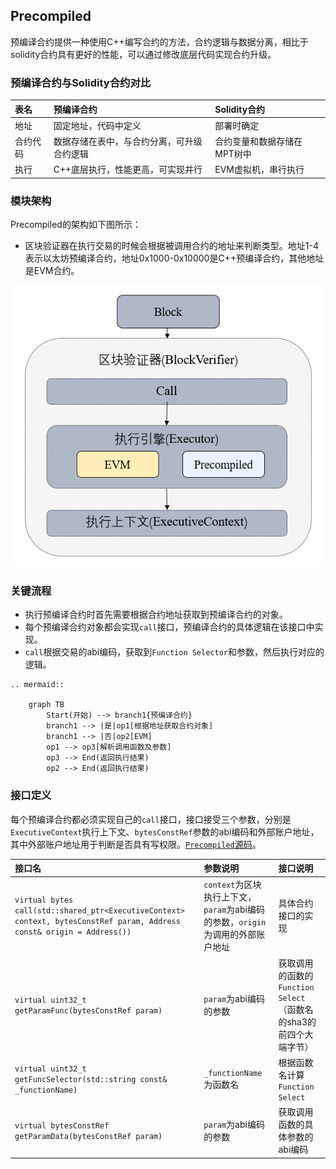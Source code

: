 ## Precompiled

预编译合约提供一种使用C++编写合约的方法，合约逻辑与数据分离，相比于solidity合约具有更好的性能，可以通过修改底层代码实现合约升级。

### 预编译合约与Solidity合约对比

|表名      |  预编译合约                         |     Solidity合约|
|:--------|:-----|:-----|
|地址      | 固定地址，代码中定义                       |   部署时确定|
|合约代码  |  数据存储在表中，与合约分离，可升级合约逻辑|     合约变量和数据存储在MPT树中|
|执行      | C++底层执行，性能更高，可实现并行         |    EVM虚拟机，串行执行|

### 模块架构

Precompiled的架构如下图所示：
- 区块验证器在执行交易的时候会根据被调用合约的地址来判断类型。地址1-4表示以太坊预编译合约，地址0x1000-0x10000是C++预编译合约，其他地址是EVM合约。

![](../../../images/precompiled/architecture.png)

### 关键流程
- 执行预编译合约时首先需要根据合约地址获取到预编译合约的对象。
- 每个预编译合约对象都会实现`call`接口，预编译合约的具体逻辑在该接口中实现。
- `call`根据交易的abi编码，获取到`Function Selector`和参数，然后执行对应的逻辑。

```eval_rst
.. mermaid::

    graph TB
        Start(开始) --> branch1{预编译合约}
        branch1 --> |是|op1[根据地址获取合约对象]
        branch1 --> |否|op2[EVM]
        op1 --> op3[解析调用函数及参数]
        op3 --> End(返回执行结果)
        op2 --> End(返回执行结果)
```

### 接口定义

每个预编译合约都必须实现自己的`call`接口，接口接受三个参数，分别是`ExecutiveContext`执行上下文、`bytesConstRef`参数的abi编码和外部账户地址，其中外部账户地址用于判断是否具有写权限。[`Precompiled`源码](https://github.com/FISCO-BCOS/FISCO-BCOS/blob/04db9d5e9d7a9d321d90cef8dc5e2010a53ed8d3/libprecompiled/Precompiled.h#L37)。

|接口名|参数说明|接口说明|
|:----|:------|:------|
|`virtual bytes call(std::shared_ptr<ExecutiveContext> context, bytesConstRef param, Address const& origin = Address())`|`context`为区块执行上下文，`param`为abi编码的参数，`origin`为调用的外部账户地址|具体合约接口的实现|
|`virtual uint32_t getParamFunc(bytesConstRef param)`|`param`为abi编码的参数|获取调用的函数的`Function Select`（函数名的sha3的前四个大端字节）|
|`virtual uint32_t getFuncSelector(std::string const& _functionName)`|`_functionName`为函数名|根据函数名计算`Function Select`|
|`virtual bytesConstRef getParamData(bytesConstRef param)`|`param`为abi编码的参数|获取调用函数的具体参数的abi编码|
